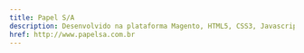 ```yaml
---
title: Papel S/A
description: Desenvolvido na plataforma Magento, HTML5, CSS3, Javascript, PHP, Responsivo
href: http://www.papelsa.com.br
---
```

